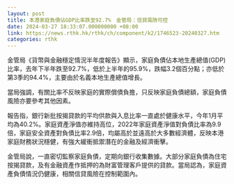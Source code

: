 ```yaml
---
layout: post
title: 本港家庭負債佔GDP比率跌至92.7%　金管局：信貸風險可控
date: 2024-03-27 18:33:07.000000000 +08:00
link: https://news.rthk.hk/rthk/ch/component/k2/1746523-20240327.htm
categories: rthk
---
```


金管局《貨幣與金融穩定情況半年度報告》顯示，家庭負債佔本地生產總值(GDP)比率，去年下半年跌至92.7%，低於上半年的95.9%，跌幅3.2個百分點；亦低於第3季的94.4%，主要由於名義本地生產總值增長。

當局強調，有關比率不反映家庭的實際償債負擔，只反映家庭負債總額，家庭負債風險亦要參考其他因素。

報告指，銀行新批按揭貸款的平均供款與入息比率一直處於健康水平，今年1月平均為40.2%。家庭資產淨值亦維持高位，2022年家庭資產淨值對負債比率為9.9倍，家庭安全資產對負債比率2.9倍，均屬高於並遠高於大多數經濟體，反映本港家庭財務狀況穩健，有強大緩衝抵禦潛在的金融及經濟衝擊。

金管局說，一直密切監察家庭負債，定期向銀行收集數據。大部分家庭負債為住宅按揭貸款，及有金融資產作抵押的為財富管理客戶提供的貸款。當局認為，家庭資產負債情況仍健康，相關信貸風險在控制範圍內。

